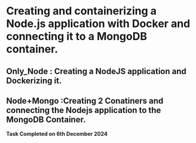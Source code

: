 # Creating and containerizing a Node.js application with Docker and connecting it to a MongoDB container.

## Only_Node : Creating a NodeJS application  and Dockerizing it.
## Node+Mongo :Creating 2 Conatiners and connecting the Nodejs application to the MongoDB Container.



 **Task Completed on 6th December 2024**

 
